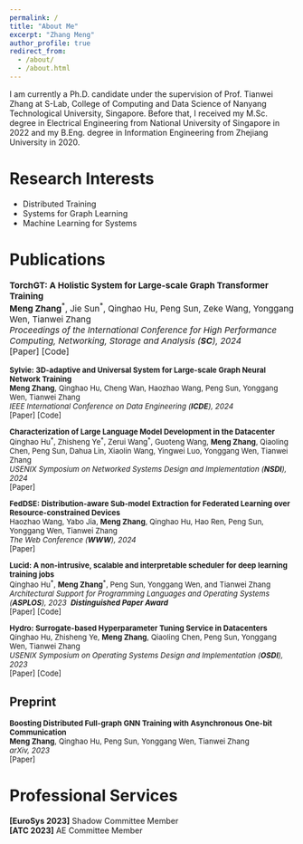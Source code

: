 ```yaml
---
permalink: /
title: "About Me"
excerpt: "Zhang Meng"
author_profile: true
redirect_from: 
  - /about/
  - /about.html
---
```

<p>
  I am currently a Ph.D. candidate under the supervision of 
  <a href="https://personal.ntu.edu.sg/tianwei.zhang/" target="_blank" style="text-decoration: none;">Prof. Tianwei Zhang</a> 
  at S-Lab, 
  <a href="https://www.ntu.edu.sg/computing" target="_blank" style="text-decoration: none;">College of Computing and Data Science of Nanyang Technological University</a>, 
  Singapore. Before that, I received my M.Sc. degree in Electrical Engineering from 
  <a href="https://www.nus.edu.sg/" target="_blank" style="text-decoration: none;">National University of Singapore</a> 
  in 2022 and my B.Eng. degree in Information Engineering from 
  <a href="https://www.zju.edu.cn/english/" target="_blank" style="text-decoration: none;">Zhejiang University</a> 
  in 2020.
</p>
<!-- I am currently a Ph.D. candidate under the supervision of [Prof. Tianwei Zhang](https://personal.ntu.edu.sg/tianwei.zhang/) at S-Lab, [College of Computing and Data Science of Nanyang Technological University](https://www.ntu.edu.sg/computing), Singapore. Before that, I received my M.Sc. degree in Electrical Engineering from [National University of Singapore](https://www.nus.edu.sg/) in 2022 and my B.Eng. degree in Information Engineering from [Zhejiang University](https://www.zju.edu.cn/english/) in 2020.  -->


Research Interests
======
- Distributed Training
- Systems for Graph Learning
- Machine Learning for Systems


Publications
======
<p style="font-size: 15px;">
  <b>TorchGT: A Holistic System for Large-scale Graph Transformer Training</b><br>
  <b>Meng Zhang</b><sup>*</sup>, Jie Sun<sup>*</sup>, Qinghao Hu, Peng Sun, Zeke Wang, Yonggang Wen, Tianwei Zhang<br>
  <i>Proceedings of the International Conference for High Performance Computing, Networking, Storage and Analysis (<b>SC</b>), 2024</i> &nbsp;<em class="blue"></em><br>
  <a href="https://sc24.conference-program.com/presentation/?id=pap224&sess=sess396" target="_blank" style="text-decoration: none;">[Paper]</a>
  <a href="" target="_blank" style="text-decoration: none;">[Code]</a><br>
</p>

<p style="font-size: small;">
  <b>Sylvie: 3D-adaptive and Universal System for Large-scale Graph Neural Network Training</b><br>
  <b>Meng Zhang</b>, Qinghao Hu, Cheng Wan, Haozhao Wang, Peng Sun, Yonggang Wen, Tianwei Zhang<br>
  <i>IEEE International Conference on Data Engineering (<b>ICDE</b>), 2024</i><br>
  <a href="" target="_blank" style="text-decoration: none;">[Paper]</a>
  <a href="" target="_blank" style="text-decoration: none;">[Code]</a><br>
</p>

<p style="font-size: small;">
  <b>Characterization of Large Language Model Development in the Datacenter</b><br>
  Qinghao Hu<sup>*</sup>, Zhisheng Ye<sup>*</sup>, Zerui Wang<sup>*</sup>, Guoteng Wang, <b>Meng Zhang</b>, Qiaoling Chen, Peng Sun, Dahua Lin, Xiaolin Wang, Yingwei Luo, Yonggang Wen, Tianwei Zhang<br>
  <i>USENIX Symposium on Networked Systems Design and Implementation (<b>NSDI</b>), 2024</i><br>
  <a href="https://www.usenix.org/system/files/nsdi24-hu.pdf" target="_blank" style="text-decoration: none;">[Paper]</a>
  <!-- <a href="" target="_blank" style="text-decoration: none;">[Code]</a><br> -->
</p>

<p style="font-size: small;">
  <b>FedDSE: Distribution-aware Sub-model Extraction for Federated Learning over Resource-constrained Devices</b><br>
  Haozhao Wang, Yabo Jia, <b>Meng Zhang</b>, Qinghao Hu, Hao Ren, Peng Sun, Yonggang Wen, Tianwei Zhang<br>
  <i>The Web Conference (<b>WWW</b>), 2024</i><br>
  <a href="https://dl.acm.org/doi/10.1145/3589334.3645416" target="_blank" style="text-decoration: none;">[Paper]</a>
  <!-- <a href="" target="_blank" style="text-decoration: none;">[Code]</a><br> -->
</p>

<p style="font-size: small;">
  <b>Lucid: A non-intrusive, scalable and interpretable scheduler for deep learning training jobs</b><br>
  Qinghao Hu<sup>*</sup>, <b>Meng Zhang</b><sup>*</sup>, Peng Sun, Yonggang Wen, and Tianwei Zhang<br>
  <i>Architectural Support for Programming Languages and Operating Systems (<b>ASPLOS</b>), 2023</i> &nbsp;<em class="blue"><b>Distinguished Paper Award</b></em><br>
  <a href="https://dl.acm.org/doi/pdf/10.1145/3575693.3575705" target="_blank" style="text-decoration: none;">[Paper]</a>
  <a href="https://github.com/S-Lab-System-Group/Lucid" target="_blank" style="text-decoration: none;">[Code]</a><br>
</p>

<p style="font-size: small;">
  <b>Hydro: Surrogate-based Hyperparameter Tuning Service in Datacenters</b><br>
  Qinghao Hu, Zhisheng Ye, <b>Meng Zhang</b>, Qiaoling Chen, Peng Sun, Yonggang Wen, Tianwei Zhang<br>
  <i>USENIX Symposium on Operating Systems Design and Implementation (<b>OSDI</b>), 2023</i><br>
  <a href="https://www.usenix.org/system/files/osdi23-hu.pdf" target="_blank" style="text-decoration: none;">[Paper]</a>
  <a href="https://github.com/S-Lab-System-Group/Hydro" target="_blank" style="text-decoration: none;">[Code]</a><br>
</p>

Preprint
------
<p style="font-size: small;">
  <b>Boosting Distributed Full-graph GNN Training with Asynchronous One-bit Communication</b><br>
  <b>Meng Zhang</b>, Qinghao Hu, Peng Sun, Yonggang Wen, Tianwei Zhang<br>
  <i>arXiv, 2023</i><br>
  <a href="https://arxiv.org/abs/2303.01277" target="_blank" style="text-decoration: none;">[Paper]</a>
  <!-- <a href="https://github.com/S-Lab-System-Group/Hydro" target="_blank" style="text-decoration: none;">[Code]</a><br> -->
</p>


Professional Services
======
<p>
  <b>[EuroSys 2023]</b> Shadow Committee Member<br>
  <b>[ATC 2023]</b> AE Committee Member
</p>
